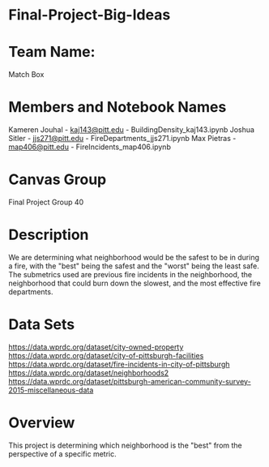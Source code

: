 # Final-Project-Big-Ideas

# Team Name:
Match Box

# Members and Notebook Names
Kameren Jouhal - kaj143@pitt.edu - BuildingDensity_kaj143.ipynb
Joshua Sitler - jjs271@pitt.edu - FireDepartments_jjs271.ipynb
Max Pietras - map406@pitt.edu - FireIncidents_map406.ipynb

# Canvas Group
Final Project Group 40

# Description
We are determining what neighborhood would be the safest to be in during a fire, with the "best" being the safest and the "worst" being the least safe.
The submetrics used are previous fire incidents in the neighborhood, the neighborhood that could burn down the slowest, and the most effective fire departments.

# Data Sets
https://data.wprdc.org/dataset/city-owned-property
https://data.wprdc.org/dataset/city-of-pittsburgh-facilities
https://data.wprdc.org/dataset/fire-incidents-in-city-of-pittsburgh
https://data.wprdc.org/dataset/neighborhoods2
https://data.wprdc.org/dataset/pittsburgh-american-community-survey-2015-miscellaneous-data

# Overview
This project is determining which neighborhood is the "best" from the perspective of a specific metric.

